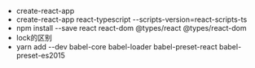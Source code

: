 - create-react-app
- create-react-app react-typescript --scripts-version=react-scripts-ts
- npm install --save react react-dom @types/react @types/react-dom
- lock的区别
- yarn add --dev babel-core babel-loader babel-preset-react babel-preset-es2015
